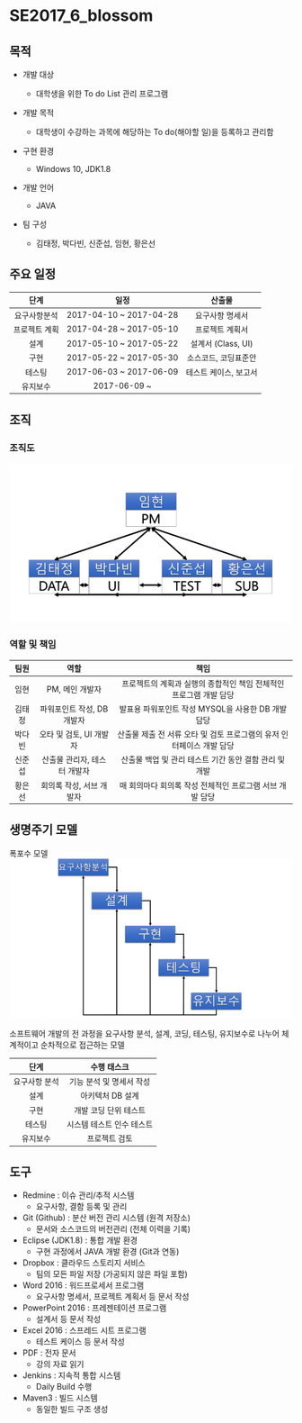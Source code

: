 # SE2017_6_blossom

## 목적
- 개발 대상
  * 대학생을 위한 To do List 관리 프로그램

- 개발 목적
  * 대학생이 수강하는 과목에 해당하는 To do(해야할 일)을 등록하고 관리함

- 구현 환경
  * Windows 10, JDK1.8

- 개발 언어
  * JAVA

- 팀 구성
  * 김태정, 박다빈, 신준섭, 임현, 황은선

## 주요 일정
|      단계     |           일정          |         산출물        |
|:-------------:|:-----------------------:|:---------------------:|
|  요구사항분석 | 2017-04-10 ~ 2017-04-28 |    요구사항 명세서    |
| 프로젝트 계획 | 2017-04-28 ~ 2017-05-10 |    프로젝트 계획서    |
|      설계     | 2017-05-10 ~ 2017-05-22 |   설계서 (Class, UI)  |
|      구현     | 2017-05-22 ~ 2017-05-30 |  소스코드, 코딩표준안 |
|     테스팅    | 2017-06-03 ~ 2017-06-09 | 테스트 케이스, 보고서 |
|    유지보수   |       2017-06-09 ~      |                       |

## 조직
### 조직도
![Organization_Chart](https://github.com/SE-admin/SE2017_6_blossom/blob/master/doc/%EA%B8%B0%ED%83%80/README/Organization_Chart.png)


### 역할 및 책임
|  팀원  |             역할             |                                  책임                                 |
|:------:|:----------------------------:|:---------------------------------------------------------------------:|
|  임현  |        PM, 메인 개발자       |   프로젝트의 계획과 실행의 종합적인 책임 전체적인 프로그램 개발 담당  |
| 김태정 |  파워포인트 작성, DB 개발자  |           발표용 파워포인트 작성 MYSQL을 사용한 DB 개발 담당          |
| 박다빈 |    오타 및 검토, UI 개발자   | 산출물 제출 전 서류 오타 및 검토 프로그램의 유저 인터페이스 개발 담당 |
| 신준섭 | 산출물 관리자, 테스터 개발자 |         산출물 백업 및 관리 테스트 기간 동안 결함 관리 및 개발        |
| 황은선 |   회의록 작성, 서브 개발자   |        매 회의마다 회의록 작성 전체적인 프로그램 서브 개발 담당       |

## 생명주기 모델
폭포수 모델
![Waterfall](https://github.com/SE-admin/SE2017_6_blossom/blob/master/doc/%EA%B8%B0%ED%83%80/README/Waterfall.png)

소프트웨어 개발의 전 과정을 요구사항 분석, 설계, 코딩, 테스팅, 유지보수로 나누어 체계적이고 순차적으로 접근하는 모델

|      단계     |        수행 태스크        |
|:-------------:|:-------------------------:|
| 요구사항 분석 |  기능 분석 및 명세서 작성 |
|      설계     |      아키텍처 DB 설계     |
|      구현     |   개발 코딩 단위 테스트   |
|     테스팅    | 시스템 테스트 인수 테스트 |
|    유지보수   |       프로젝트 검토       |

## 도구
- Redmine : 이슈 관리/추적 시스템
  * 요구사항, 결함 등록 및 관리
- Git (Github) : 분산 버전 관리 시스템 (원격 저장소)
  * 문서와 소스코드의 버전관리 (전체 이력을 기록)
- Eclipse (JDK1.8) : 통합 개발 환경
  * 구현 과정에서 JAVA 개발 환경 (Git과 연동)
- Dropbox : 클라우드 스토리지 서비스
  * 팀의 모든 파일 저장 (가공되지 않은 파일 포함)
- Word 2016 : 워드프로세서 프로그램
  * 요구사항 명세서, 프로젝트 계획서 등 문서 작성
- PowerPoint 2016 : 프레젠테이션 프로그램
  * 설계서 등 문서 작성
- Excel 2016 : 스프레드 시트 프로그램
  * 테스트 케이스 등 문서 작성
- PDF : 전자 문서
  * 강의 자료 읽기
- Jenkins : 지속적 통합 시스템
  * Daily Build 수행
- Maven3 : 빌드 시스템
  * 동일한 빌드 구조 생성